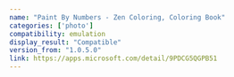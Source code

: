 ```yaml
---
name: "Paint By Numbers - Zen Coloring, Coloring Book"
categories: ['photo']
compatibility: emulation
display_result: "Compatible"
version_from: "1.0.5.0"
link: https://apps.microsoft.com/detail/9PDCG5QGPB51
---
```

